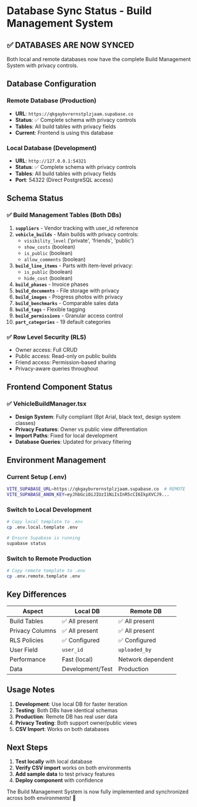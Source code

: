 # Database Sync Status - Build Management System

## ✅ **DATABASES ARE NOW SYNCED**

Both local and remote databases now have the complete Build Management System with privacy controls.

## Database Configuration

### **Remote Database (Production)**
- **URL**: `https://qkgaybvrernstplzjaam.supabase.co`
- **Status**: ✅ Complete schema with privacy controls
- **Tables**: All build tables with privacy fields
- **Current**: Frontend is using this database

### **Local Database (Development)**
- **URL**: `http://127.0.0.1:54321`
- **Status**: ✅ Complete schema with privacy controls
- **Tables**: All build tables with privacy fields
- **Port**: 54322 (Direct PostgreSQL access)

## Schema Status

### ✅ **Build Management Tables (Both DBs)**
1. **`suppliers`** - Vendor tracking with user_id reference
2. **`vehicle_builds`** - Main builds with privacy controls:
   - `visibility_level` ('private', 'friends', 'public')
   - `show_costs` (boolean)
   - `is_public` (boolean)
   - `allow_comments` (boolean)
3. **`build_line_items`** - Parts with item-level privacy:
   - `is_public` (boolean)
   - `hide_cost` (boolean)
4. **`build_phases`** - Invoice phases
5. **`build_documents`** - File storage with privacy
6. **`build_images`** - Progress photos with privacy
7. **`build_benchmarks`** - Comparable sales data
8. **`build_tags`** - Flexible tagging
9. **`build_permissions`** - Granular access control
10. **`part_categories`** - 19 default categories

### ✅ **Row Level Security (RLS)**
- Owner access: Full CRUD
- Public access: Read-only on public builds
- Friend access: Permission-based sharing
- Privacy-aware queries throughout

## Frontend Component Status

### ✅ **VehicleBuildManager.tsx**
- **Design System**: Fully compliant (8pt Arial, black text, design system classes)
- **Privacy Features**: Owner vs public view differentiation
- **Import Paths**: Fixed for local development
- **Database Queries**: Updated for privacy filtering

## Environment Management

### **Current Setup** (.env)
```bash
VITE_SUPABASE_URL=https://qkgaybvrernstplzjaam.supabase.co  # REMOTE
VITE_SUPABASE_ANON_KEY=eyJhbGciOiJIUzI1NiIsInR5cCI6IkpXVCJ9...
```

### **Switch to Local Development**
```bash
# Copy local template to .env
cp .env.local.template .env

# Ensure Supabase is running
supabase status
```

### **Switch to Remote Production**
```bash
# Copy remote template to .env
cp .env.remote.template .env
```

## Key Differences

| Aspect | Local DB | Remote DB |
|--------|----------|-----------|
| Build Tables | ✅ All present | ✅ All present |
| Privacy Columns | ✅ All present | ✅ All present |
| RLS Policies | ✅ Configured | ✅ Configured |
| User Field | `user_id` | `uploaded_by` |
| Performance | Fast (local) | Network dependent |
| Data | Development/Test | Production |

## Usage Notes

1. **Development**: Use local DB for faster iteration
2. **Testing**: Both DBs have identical schemas
3. **Production**: Remote DB has real user data
4. **Privacy Testing**: Both support owner/public views
5. **CSV Import**: Works on both databases

## Next Steps

1. **Test locally** with local database
2. **Verify CSV import** works on both environments
3. **Add sample data** to test privacy features
4. **Deploy component** with confidence

The Build Management System is now fully implemented and synchronized across both environments! 🚀